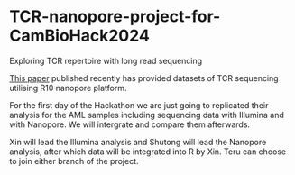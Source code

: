 # TCR-nanopore-project-for-CamBioHack2024
Exploring TCR repertoire with long read sequencing

[This paper](https://www.nature.com/articles/s41467-023-44137-7) published recently has provided datasets of TCR sequencing utilising R10 nanopore platform.

For the first day of the Hackathon we are just going to replicated their analysis for the AML samples including sequencing data with Illumina and with Nanopore. We will intergrate and compare them afterwards.

Xin will lead the Illumina analysis and Shutong will lead the Nanopore analysis, after which data will be integrated into R by Xin. Teru can choose to join either branch of the project.
